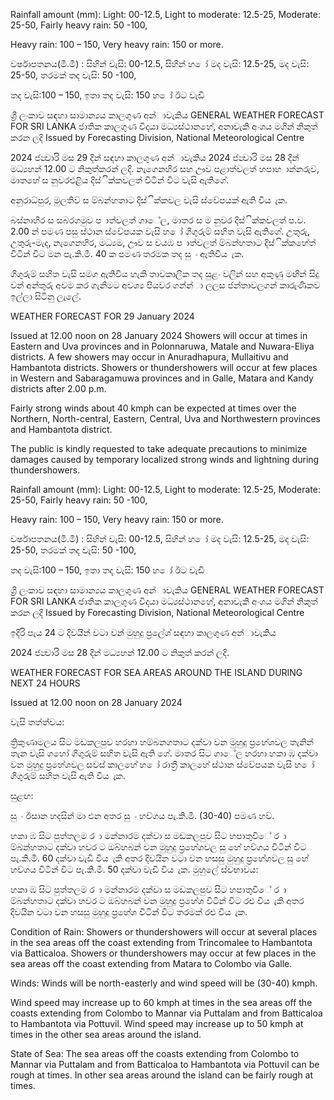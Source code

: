 Rainfall amount (mm): Light: 00-12.5, Light to moderate: 12.5-25, Moderate: 25-50, Fairly heavy rain: 50 -100,

Heavy rain: 100 – 150, Very heavy rain: 150 or more.

වර්ෂාපතනය(මි.මී) : සිහින් වැසි: 00-12.5, සිහින් හ ෝ මද වැසි: 12.5-25, මද වැසි: 25-50, තරමක් තද වැසි: 50 -100,

තද වැසි:100 – 150, ඉතා තද වැසි: 150 හ ෝ ඊට වැඩි

ශ්‍රී ලංකාව සඳහා සාමාන්‍යය කාලගුණ අන්‍ාවැකිය GENERAL WEATHER FORECAST FOR SRI LANKA ජාතික කාලගුණ විදයා මධ්‍යස්ථානහේ, අනාවැකි අංශය මගින් නිකුත් කරන ලදි Issued by Forecasting Division, National Meteorological Centre

2024 ජන්‍වාරි මස 29 දින්‍ සඳහා කාලගුණ අන්‍ාවැකිය 2024 ජන්‍වාරි මස 28 දින්‍ මධ්‍යහන්‍ 12.00 ට නිකුත්කරන්‍ ලදි. නැගෙනහිර සහ ඌව පළාත්වලත් හපාහ ාන්නරුව, මාතහේ ස නුවරඑළිය දිස්ික්කවලත් විටින් විට වැසි ඇතිගේ.

අනුරාධ්‍පුර, මුලතිව් ස ම්බන්හතාට දිස්ික්කවල වැසි ස්වේපයක් ඇති විය ැක.

බස්නාහිර ස සබරගමුව ප ාත්වලත් ගාේල, මාතර ස ම නුවර දිස්ික්කවලත් ප.ව. 2.00 න් පමණ පසු ස්ථාන ස්වේපයක වැසි හ ෝ ගිගුරුම් සහිත වැසි ඇතිගේ. උතුරු, උතුරු-මැද, නැගෙනහිර, මධ්‍යම, ඌව ස වයඹ ප ාත්වලත් ම්බන්හතාට දිස්ික්කහේත් විටින් විට මන පැ.කි.මී. 40 ක පමණ තරමක තද සු ං ඇතිවිය ැක.

ගිගුරුම් සහිත වැසි සමග ඇතිවිය හැකි තාවකාලික තද සුළං වලින් සහ අකුණු මඟින් සිදු වන්‍ අන්‍තුරු අවම කර ගැනීමට අවශ්‍ය පියවර ගන්න්‍ා ලලස ජන්‍තාවලගන් කාරුණිකව ඉල්ලා සිටිනු ලැලේ.

WEATHER FORECAST FOR 29 January 2024

Issued at 12.00 noon on 28 January 2024 Showers will occur at times in Eastern and Uva provinces and in Polonnaruwa, Matale and Nuwara-Eliya districts. A few showers may occur in Anuradhapura, Mullaitivu and Hambantota districts. Showers or thundershowers will occur at few places in Western and Sabaragamuwa provinces and in Galle, Matara and Kandy districts after 2.00 p.m.

Fairly strong winds about 40 kmph can be expected at times over the Northern, North-central, Eastern, Central, Uva and Northwestern provinces and Hambantota district.

The public is kindly requested to take adequate precautions to minimize damages caused by temporary localized strong winds and lightning during thundershowers.

Rainfall amount (mm): Light: 00-12.5, Light to moderate: 12.5-25, Moderate: 25-50, Fairly heavy rain: 50 -100,

Heavy rain: 100 – 150, Very heavy rain: 150 or more.

වර්ෂාපතනය(මි.මී) : සිහින් වැසි: 00-12.5, සිහින් හ ෝ මද වැසි: 12.5-25, මද වැසි: 25-50, තරමක් තද වැසි: 50 -100,

තද වැසි:100 – 150, ඉතා තද වැසි: 150 හ ෝ ඊට වැඩි

ශ්‍රී ලංකාව සඳහා සාමාන්‍යය කාලගුණ අන්‍ාවැකිය GENERAL WEATHER FORECAST FOR SRI LANKA ජාතික කාලගුණ විදයා මධ්‍යස්ථානහේ, අනාවැකි අංශය මගින් නිකුත් කරන ලදි Issued by Forecasting Division, National Meteorological Centre

ඉදිරි පැය 24 ට දිවයින්‍ වටා වන්‍ මුහුදු ප්‍රලේශ්‍ සඳහා කාලගුණ අන්‍ාවැකිය

2024 ජන්‍වාරි මස 28 දින්‍ මධ්‍යහන්‍ 12.00 ට නිකුත් කරන්‍ ලදි.

WEATHER FORECAST FOR SEA AREAS AROUND THE ISLAND DURING NEXT 24 HOURS

Issued at 12.00 noon on 28 January 2024

වැසි තත්ත්වය:

ත්‍රිකුණාමලය සිට මඩකලපුව හරහා හම්බනගතාට දක්වා වන මුහුදු ප්‍රහේශවල තැනින් තැන වැසි ගහෝ ගිගුරුම් සහිත වැසි ඇති ගේ. මාතර සිට ගාේල හරහා හකා ඹ දක්වා වන මුහුදු ප්‍රහේශවල සවස් කාලහේ හ ෝ රාත්‍රී කාලහේ ස්ථාන ස්වේපයක වැසි හ ෝ ගිගුරුම් සහිත වැසි ඇති විය ැක.

සුළඟ:

සු ං ඊසාන හදසින් මා එන අතර සු ං හව්ගය පැ.කි.මී. (30-40) පමණ හව්.

හකා ඹ සිට පුත්තලම ර ා මන්නාරම දක්වා ස මඩකලපුව සිට හපාතුවිේ ර ා ම්බන්හතාට දක්වා හවර ට ඔබ්හබන් වන මුහුදු ප්‍රහේශවල සු හේ හව්ගය විටින් විට පැ.කි.මී. 60 දක්වා වැඩි විය ැකි අතර දිවයින වටා වන හසසු මුහුදු ප්‍රහේශවල සු හේ හව්ගය විටින් විට පැ.කි.මී. 50 දක්වා වැඩි විය ැක. මුහුලේ ස්වභාවය:

හකා ඹ සිට පුත්තලම ර ා මන්නාරම දක්වා ස මඩකලපුව සිට හපාතුවිේ ර ා ම්බන්හතාට දක්වා හවර ට ඔබ්හබන් වන මුහුදු ප්‍රහේශ විටින් විට රළු විය ැකි අතර දිවයින වටා වන හසසු මුහුදු ප්‍රහේශ විටින් විට තරමක් රළු විය ැක.

Condition of Rain: Showers or thundershowers will occur at several places in the sea areas off the coast extending from Trincomalee to Hambantota via Batticaloa. Showers or thundershowers may occur at few places in the sea areas off the coast extending from Matara to Colombo via Galle.

Winds: Winds will be north-easterly and wind speed will be (30-40) kmph.

Wind speed may increase up to 60 kmph at times in the sea areas off the coasts extending from Colombo to Mannar via Puttalam and from Batticaloa to Hambantota via Pottuvil. Wind speed may increase up to 50 kmph at times in the other sea areas around the island.

State of Sea: The sea areas off the coasts extending from Colombo to Mannar via Puttalam and from Batticaloa to Hambantota via Pottuvil can be rough at times. In other sea areas around the island can be fairly rough at times.